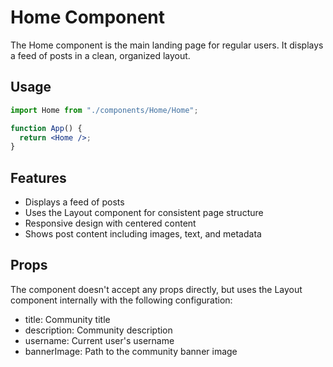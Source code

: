 # Home Component

The Home component is the main landing page for regular users. It displays a feed of posts in a clean, organized layout.

## Usage

```jsx
import Home from "./components/Home/Home";

function App() {
  return <Home />;
}
```

## Features

- Displays a feed of posts
- Uses the Layout component for consistent page structure
- Responsive design with centered content
- Shows post content including images, text, and metadata

## Props

The component doesn't accept any props directly, but uses the Layout component internally with the following configuration:

- title: Community title
- description: Community description
- username: Current user's username
- bannerImage: Path to the community banner image
